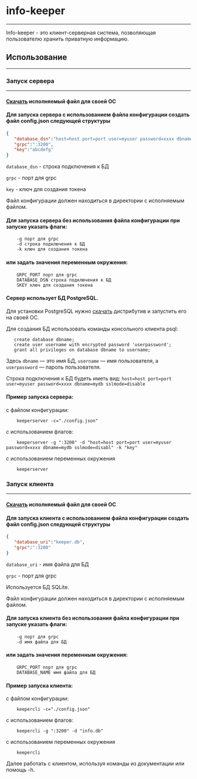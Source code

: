 # info-keeper
___
Info-keeper - это клиент-серверная система, позволяющая пользователю хранить приватную информацию.

## Использование
____

### Запуск сервера
---
#### [Скачать](https://github.com/Julia-ivv/info-keeper/releases/tag/v1.0.0) исполняемый файл для своей ОС

#### Для запуска сервера с использованием файла конфигурации создать файл config.json следующей структуры

```json
{
   "database_dsn":"host=host port=port user=myuser password=xxxx dbname=mydb sslmode=disable",
   "grpc":":3200",
   "key":"abcdefg"
}
```
`database_dsn` - строка подключения к БД

`grpc` - порт для grpc

`key` - ключ для создания токена

Файл конфигурации должен находиться в директории с исполняемым файлом.
#### Для запуска сервера без использования файла конфигурации при запуске указать флаги:
```
    -g порт для grpc
    -d строка подключения к БД
    -k ключ для создания токена
```
#### или задать значения переменным окружения:
```
    GRPC_PORT порт для grpc
    DATABASE_DSN строка подключения к БД
    SKEY ключ для создания токена
```
#### Сервер использует БД PostgreSQL.
 Для установки PostgreSQL нужно [скачать](https://www.postgresql.org/download/) дистрибутив и запустить его на своей ОС.
 
 Для создания БД использовать команды консольного клиента psql:
 ```
    create database dbname;
    create user username with encrypted password 'userpassword';
    grant all privileges on database dbname to username;
```
Здесь `dbname` — это имя БД, `username` — имя пользователя, а `userpassword` — пароль пользователя.

Строка подключения к БД будеть иметь вид: 
    `host=host port=port user=myuser password=xxxx dbname=mydb sslmode=disable`

#### Пример запуска сервера:
с файлом конфигурации:
```
    keeperserver -c="./config.json"
```
с использованием флагов:
```   
    keeperserver -g ":3200" -d "host=host port=port user=myuser password=xxxx dbname=mydb sslmode=disabl" -k "key"
```
с использованием переменных окружения 
```
    keeperserver
``` 

### Запуск клиента
---
#### [Скачать](https://github.com/Julia-ivv/info-keeper/releases/tag/v1.0.0) исполняемый файл для своей ОС
#### Для запуска клиента с использованием файла конфигурации создать файл config.json следующей структуры
```json
{
   "database_uri":"keeper.db",
   "grpc":":3200"
}
```
`database_uri` - имя файла для БД

`grpc` - порт для grpc

Используется БД SQLite.

Файл конфигурации должен находиться в директории с исполняемым файлом.
#### Для запуска клиента без использования файла конфигурации при запуске указать флаги:
```
    -g порт для grpc
    -d имя файла для БД
```
#### или задать значения переменным окружения:
```
    GRPC_PORT порт для grpc
    DATABASE_NAME имя файла для БД
```

#### Пример запуска клиента:
с файлом конфигурации:
```
    keepercli -c="./config.json"
```
с использованием флагов:
```
    keepercli -g ":3200" -d "info.db"
```
с использованием переменных окружения 
```
    keepercli
```

Далее работать с клиентом, используя команды из документации или помощь -h.